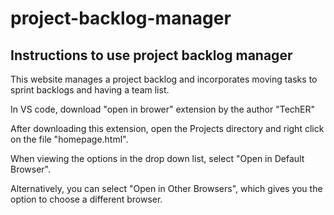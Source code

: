 # project-backlog-manager

## Instructions to use project backlog manager

This website manages a project backlog and incorporates moving tasks to sprint backlogs and having a team list. 

In VS code, download "open in brower" extension by the author "TechER"

After downloading this extension, open the Projects directory and right click on the file "homepage.html". 

When viewing the options in the drop down list, select "Open in Default Browser".

Alternatively, you can select "Open in Other Browsers", which gives you the option to choose a different browser.
